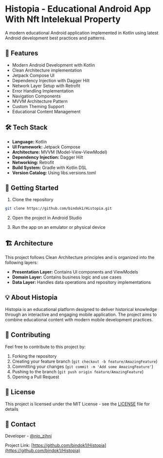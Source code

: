 # Histopia - Educational Android App With Nft Intelekual Property

A modern educational Android application implemented in Kotlin using latest Android development best practices and patterns.

## 🌟 Features

- Modern Android Development with Kotlin
- Clean Architecture implementation
- Jetpack Compose UI
- Dependency Injection with Dagger Hilt
- Network Layer Setup with Retrofit
- Error Handling Implementation
- Navigation Components
- MVVM Architecture Pattern
- Custom Theming Support
- Educational Content Management

## 🛠 Tech Stack

- **Language:** Kotlin
- **UI Framework:** Jetpack Compose
- **Architecture:** MVVM (Model-View-ViewModel)
- **Dependency Injection:** Dagger Hilt
- **Networking:** Retrofit
- **Build System:** Gradle with Kotlin DSL
- **Version Catalog:** Using libs.versions.toml

## 🚀 Getting Started

1. Clone the repository
```bash
git clone https://github.com/bindok1/Histopia.git
```

2. Open the project in Android Studio

3. Run the app on an emulator or physical device

## 🏗 Architecture

This project follows Clean Architecture principles and is organized into the following layers:

- **Presentation Layer:** Contains UI components and ViewModels
- **Domain Layer:** Contains business logic and use cases
- **Data Layer:** Handles data operations and repository implementations

## 💡 About Histopia

Histopia is an educational platform designed to deliver historical knowledge through an interactive and engaging mobile application. The project aims to combine educational content with modern mobile development practices.

## 🤝 Contributing

Feel free to contribute to this project by:
1. Forking the repository
2. Creating your feature branch (`git checkout -b feature/AmazingFeature`)
3. Committing your changes (`git commit -m 'Add some AmazingFeature'`)
4. Pushing to the branch (`git push origin feature/AmazingFeature`)
5. Opening a Pull Request

## 📝 License

This project is licensed under the MIT License - see the [LICENSE](LICENSE) file for details

## 📧 Contact

Developer - [@nio_zihni](https://x.com/nio_zihni)

Project Link: [https://github.com/bindok1/Histopia](https://github.com/bindok1/Histopia)